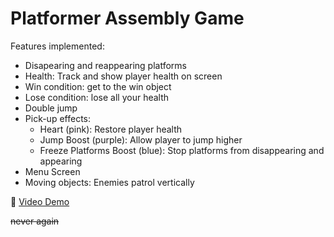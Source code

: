 # Platformer Assembly Game

Features implemented:
- Disapearing and reappearing platforms
- Health: Track and show player health on screen
- Win condition: get to the win object
- Lose condition: lose all your health
- Double jump
- Pick-up effects: 
  - Heart (pink): Restore player health
  - Jump Boost (purple): Allow player to jump higher
  - Freeze Platforms Boost (blue): Stop platforms from disappearing and appearing
-  Menu Screen
-  Moving objects: Enemies patrol vertically


:eyes: [Video Demo](https://www.youtube.com/watch?v=AfkOf6h8Qhc)

~~never again~~
